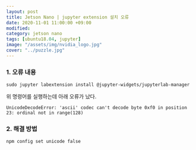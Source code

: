 ```yaml
---
layout: post
title: Jetson Nano | jupyter extension 설치 오류
date: 2020-11-01 11:00:00 +09:00
modified: 
category: jetson nano
tags: [ubuntu18.04, jupyter]
image: "/assets/img/nvidia_logo.jpg"
cover: "../puzzle.jpg"
---
```


### 1. 오류 내용
```
sudo jupyter labextension install @jupyter-widgets/jupyterlab-manager
```

위 명령어를 실행하는데 아래 오류가 났다.  

`UnicodeDecodeError: 'ascii' codec can't decode byte 0xf0 in position 23: ordinal not in range(128)`

### 2. 해결 방법  
```
npm config set unicode false
```